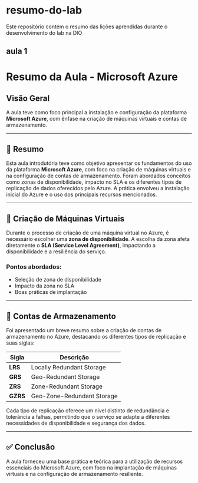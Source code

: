 # resumo-do-lab
Este repositório contém o resumo das lições aprendidas durante o desenvolvimento do lab na DIO
## aula 1
# Resumo da Aula - Microsoft Azure

## Visão Geral

A aula teve como foco principal a instalação e configuração da plataforma **Microsoft Azure**, com ênfase na criação de máquinas virtuais e contas de armazenamento.

---

## 📝 Resumo

Esta aula introdutória teve como objetivo apresentar os fundamentos do uso da plataforma **Microsoft Azure**, com foco na criação de máquinas virtuais e na configuração de contas de armazenamento. Foram abordados conceitos como zonas de disponibilidade, impacto no SLA e os diferentes tipos de replicação de dados oferecidos pelo Azure. A prática envolveu a instalação inicial do Azure e o uso dos principais recursos mencionados.

---

## 🚀 Criação de Máquinas Virtuais

Durante o processo de criação de uma máquina virtual no Azure, é necessário escolher uma **zona de disponibilidade**. A escolha da zona afeta diretamente o **SLA (Service Level Agreement)**, impactando a disponibilidade e a resiliência do serviço.

### Pontos abordados:

- Seleção de zona de disponibilidade
- Impacto da zona no SLA
- Boas práticas de implantação

---

## 💾 Contas de Armazenamento

Foi apresentado um breve resumo sobre a criação de contas de armazenamento no Azure, destacando os diferentes tipos de replicação e suas siglas:

| Sigla  | Descrição                        |
|--------|----------------------------------|
| **LRS** | Locally Redundant Storage        |
| **GRS** | Geo-Redundant Storage            |
| **ZRS** | Zone-Redundant Storage           |
| **GZRS**| Geo-Zone-Redundant Storage       |

Cada tipo de replicação oferece um nível distinto de redundância e tolerância a falhas, permitindo que o serviço se adapte a diferentes necessidades de disponibilidade e segurança dos dados.

---

## ✅ Conclusão

A aula forneceu uma base prática e teórica para a utilização de recursos essenciais do Microsoft Azure, com foco na implantação de máquinas virtuais e na configuração de armazenamento resiliente.

